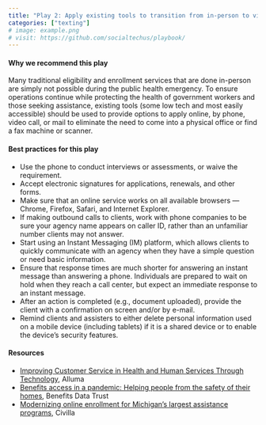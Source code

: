 ```yaml
---
title: "Play 2: Apply existing tools to transition from in-person to virtual assistance."
categories: ["texting"]
# image: example.png
# visit: https://github.com/socialtechus/playbook/
---
```



#### Why we recommend this play
Many traditional eligibility and enrollment services that are done in-person are simply not possible during the public health emergency. To ensure operations continue while protecting the health of government workers and those seeking assistance, existing tools (some low tech and most easily accessible) should be used to provide options to apply online, by phone, video call, or mail to eliminate the need to come into a physical office or find a fax machine or scanner.

#### Best practices for this play
* Use the phone to conduct interviews or assessments, or waive the requirement.
* Accept electronic signatures for applications, renewals, and other forms.
* Make sure that an online service works on all available browsers — Chrome, Firefox, Safari, and Internet Explorer.
* If making outbound calls to clients, work with phone companies to be sure your agency name appears on caller ID, rather than an unfamiliar number clients may not answer.
* Start using an Instant Messaging (IM) platform, which allows clients to quickly communicate with an agency when they have a simple question or need basic information. 	
* Ensure that response times are much shorter for answering an instant message than answering a phone. Individuals are prepared to wait on hold when they reach a call center, but expect an immediate response to an instant message.
* After an action is completed (e.g., document uploaded), provide the client with a confirmation on screen and/or by e-mail.
* Remind clients and assisters to either delete personal information used on a mobile device (including tablets) if it is a shared device or to enable the device’s security features.


#### Resources

* [Improving Customer Service in Health and Human Services Through Technology](https://www.alluma.org/improving-customer-service-health-and-human-services-through-technology), Alluma
* [Benefits access in a pandemic: Helping people from the safety of their homes](https://bdtrust.org/benefits-access-in-a-pandemic-helping-people-from-the-safety-of-their-homes/), Benefits Data Trust
* [Modernizing online enrollment for Michigan’s largest assistance programs](https://www.civilla.com/modernizing-online-enrollment), Civilla 